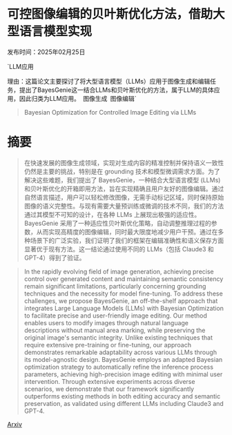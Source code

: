 # 可控图像编辑的贝叶斯优化方法，借助大型语言模型实现

发布时间：2025年02月25日

`LLM应用

理由：这篇论文主要探讨了将大型语言模型（LLMs）应用于图像生成和编辑任务，提出了BayesGenie这一结合LLMs和贝叶斯优化的方法，属于LLM的具体应用，因此归类为LLM应用。` `图像生成` `图像编辑`

> Bayesian Optimization for Controlled Image Editing via LLMs

# 摘要

> 在快速发展的图像生成领域，实现对生成内容的精准控制并保持语义一致性仍然是主要的挑战，特别是在 grounding 技术和模型微调需求方面。为了解决这些难题，我们提出了 BayesGenie，一种结合大型语言模型 (LLMs) 和贝叶斯优化的开箱即用方法，旨在实现精确且用户友好的图像编辑。通过自然语言描述，用户可以轻松修改图像，无需手动标记区域，同时保持原始图像的语义完整性。与现有需要大量预训练或微调的技术不同，我们的方法通过其模型不可知的设计，在各种 LLMs 上展现出极强的适应性。BayesGenie 采用了一种适应性贝叶斯优化策略，自动调整推理过程的参数，从而实现高精度的图像编辑，同时最大限度地减少用户干预。通过在多种场景下的广泛实验，我们证明了我们的框架在编辑准确性和语义保存方面显著优于现有方法。这一结论通过使用不同的 LLMs（包括 Claude3 和 GPT-4）得到了验证。

> In the rapidly evolving field of image generation, achieving precise control over generated content and maintaining semantic consistency remain significant limitations, particularly concerning grounding techniques and the necessity for model fine-tuning. To address these challenges, we propose BayesGenie, an off-the-shelf approach that integrates Large Language Models (LLMs) with Bayesian Optimization to facilitate precise and user-friendly image editing. Our method enables users to modify images through natural language descriptions without manual area marking, while preserving the original image's semantic integrity. Unlike existing techniques that require extensive pre-training or fine-tuning, our approach demonstrates remarkable adaptability across various LLMs through its model-agnostic design. BayesGenie employs an adapted Bayesian optimization strategy to automatically refine the inference process parameters, achieving high-precision image editing with minimal user intervention. Through extensive experiments across diverse scenarios, we demonstrate that our framework significantly outperforms existing methods in both editing accuracy and semantic preservation, as validated using different LLMs including Claude3 and GPT-4.

[Arxiv](https://arxiv.org/abs/2502.18116)